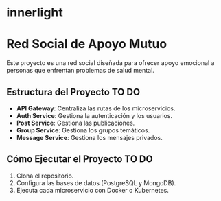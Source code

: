 # innerlight

# Red Social de Apoyo Mutuo

Este proyecto es una red social diseñada para ofrecer apoyo emocional a personas que enfrentan problemas de salud mental.

## Estructura del Proyecto TO DO
- **API Gateway**: Centraliza las rutas de los microservicios.
- **Auth Service**: Gestiona la autenticación y los usuarios.
- **Post Service**: Gestiona las publicaciones.
- **Group Service**: Gestiona los grupos temáticos.
- **Message Service**: Gestiona los mensajes privados.

## Cómo Ejecutar el Proyecto TO DO
1. Clona el repositorio.
2. Configura las bases de datos (PostgreSQL y MongoDB).
3. Ejecuta cada microservicio con Docker o Kubernetes.
